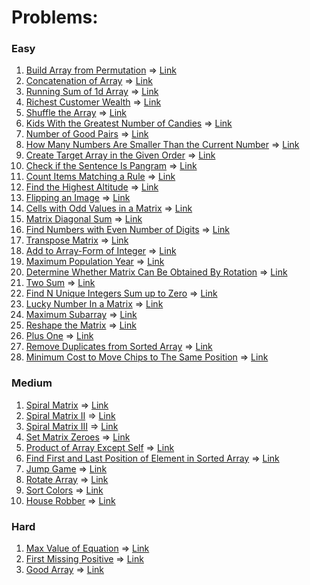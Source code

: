 # Problems:

### Easy
1. [Build Array from Permutation](https://leetcode.com/problems/build-array-from-permutation/) => [Link](https://leetcode.com/submissions/detail/1148037032/)
2. [Concatenation of Array](https://leetcode.com/problems/concatenation-of-array/) => [Link](https://leetcode.com/submissions/detail/1148805334/)
3. [Running Sum of 1d Array](https://leetcode.com/problems/running-sum-of-1d-array/) => [Link](https://leetcode.com/submissions/detail/1148807816/)
4. [Richest Customer Wealth](https://leetcode.com/problems/richest-customer-wealth/) => [Link](https://leetcode.com/submissions/detail/1149854022/)
5. [Shuffle the Array](https://leetcode.com/problems/shuffle-the-array/) => [Link](https://leetcode.com/submissions/detail/1150906538/)
6. [Kids With the Greatest Number of Candies](https://leetcode.com/problems/kids-with-the-greatest-number-of-candies/) => [Link](https://leetcode.com/submissions/detail/1151768089/)
7. [Number of Good Pairs](https://leetcode.com/problems/number-of-good-pairs/) => [Link](https://leetcode.com/submissions/detail/1152182110/)
8. [How Many Numbers Are Smaller Than the Current Number](https://leetcode.com/problems/how-many-numbers-are-smaller-than-the-current-number/) => [Link](https://leetcode.com/submissions/detail/1153597852/)
9. [Create Target Array in the Given Order](https://leetcode.com/problems/create-target-array-in-the-given-order/) => [Link](https://leetcode.com/submissions/detail/1153856473/)
10. [Check if the Sentence Is Pangram](https://leetcode.com/problems/check-if-the-sentence-is-pangram/) => [Link](https://leetcode.com/submissions/detail/1154698927/)
11. [Count Items Matching a Rule](https://leetcode.com/problems/count-items-matching-a-rule/) => [Link](https://leetcode.com/submissions/detail/1155621155/)
12. [Find the Highest Altitude](https://leetcode.com/problems/find-the-highest-altitude/) => [Link](https://leetcode.com/submissions/detail/1156690036/)
13. [Flipping an Image](https://leetcode.com/problems/flipping-an-image/) => [Link](https://leetcode.com/submissions/detail/1158449801/)
14. [Cells with Odd Values in a Matrix](https://leetcode.com/problems/cells-with-odd-values-in-a-matrix/) => [Link](https://leetcode.com/submissions/detail/1166889138/)
15. [Matrix Diagonal Sum](https://leetcode.com/problems/matrix-diagonal-sum/) => [Link](https://leetcode.com/submissions/detail/1167929297/)
16. [Find Numbers with Even Number of Digits](https://leetcode.com/problems/find-numbers-with-even-number-of-digits/) => [Link](https://leetcode.com/submissions/detail/1157624171/)
17. [Transpose Matrix](https://leetcode.com/problems/transpose-matrix/) => [Link]()
18. [Add to Array-Form of Integer](https://leetcode.com/problems/add-to-array-form-of-integer/) => [Link]()
19. [Maximum Population Year](https://leetcode.com/problems/maximum-population-year/) => [Link]()
20. [Determine Whether Matrix Can Be Obtained By Rotation](https://leetcode.com/problems/determine-whether-matrix-can-be-obtained-by-rotation/) => [Link]()
21. [Two Sum](https://leetcode.com/problems/two-sum/) => [Link](https://leetcode.com/submissions/detail/1168902832/)
22. [Find N Unique Integers Sum up to Zero](https://leetcode.com/problems/find-n-unique-integers-sum-up-to-zero/) => [Link]()
23. [Lucky Number In a Matrix](https://leetcode.com/problems/lucky-numbers-in-a-matrix/) => [Link]()
24. [Maximum Subarray](https://leetcode.com/problems/maximum-subarray/) => [Link]()
25. [Reshape the Matrix](https://leetcode.com/problems/reshape-the-matrix/) => [Link]()
26. [Plus One](https://leetcode.com/problems/plus-one/) => [Link]()
27. [Remove Duplicates from Sorted Array](https://leetcode.com/problems/remove-duplicates-from-sorted-array/) => [Link]()
28. [Minimum Cost to Move Chips to The Same Position](https://leetcode.com/problems/minimum-cost-to-move-chips-to-the-same-position/) => [Link]()

### Medium
1. [Spiral Matrix](https://leetcode.com/problems/spiral-matrix/) => [Link]()
2. [Spiral Matrix II](https://leetcode.com/problems/spiral-matrix-ii/) => [Link]()
3. [Spiral Matrix III](https://leetcode.com/problems/spiral-matrix-iii/) => [Link]()
4. [Set Matrix Zeroes](https://leetcode.com/problems/set-matrix-zeroes/) => [Link]()
5. [Product of Array Except Self](https://leetcode.com/problems/product-of-array-except-self/) => [Link]()
6. [Find First and Last Position of Element in Sorted Array](https://leetcode.com/problems/find-first-and-last-position-of-element-in-sorted-array/) => [Link]()
7. [Jump Game](https://leetcode.com/problems/jump-game/) => [Link]()
8. [Rotate Array](https://leetcode.com/problems/rotate-array/) => [Link]()
9. [Sort Colors](https://leetcode.com/problems/sort-colors/) => [Link]()
10. [House Robber](https://leetcode.com/problems/house-robber/) => [Link]()

### Hard
1. [Max Value of Equation](https://leetcode.com/problems/max-value-of-equation/) => [Link]()
2. [First Missing Positive](https://leetcode.com/problems/first-missing-positive/) => [Link]()
3. [Good Array](https://leetcode.com/problems/check-if-it-is-a-good-array/) => [Link]()

